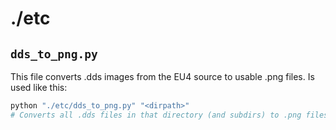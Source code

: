 # ./etc

## `dds_to_png.py`

This file converts .dds images from the EU4 source to usable .png files.
Is used like this:

```bash
python "./etc/dds_to_png.py" "<dirpath>"
# Converts all .dds files in that directory (and subdirs) to .png files
```
